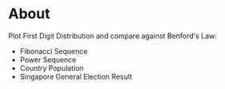 # About
Plot First Digit Distribution and compare against Benford's Law:
* Fibonacci Sequence
* Power Sequence
* Country Population
* Singapore General Election Result